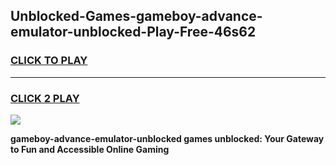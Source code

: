 
## Unblocked-Games-gameboy-advance-emulator-unblocked-Play-Free-46s62
<h3>
<a href="https://premium76.site?title=gameboy-advance-emulator-unblocked&ref=21A">CLICK TO PLAY</a></h3>
<hr>

<h3>
<a href="https://premium76.site?title=gameboy-advance-emulator-unblocked&ref=21A">CLICK 2 PLAY</a>
  
</h3>

<a href="https://premium76.site?title=gameboy-advance-emulator-unblocked&ref=21A"><img src="https://clearcache.store/games.png"></a>


**gameboy-advance-emulator-unblocked games unblocked: Your Gateway to Fun and Accessible Online Gaming**
